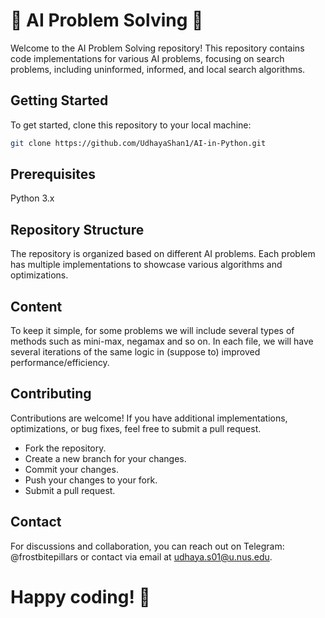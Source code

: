 # 🤖 AI Problem Solving 🧠

Welcome to the AI Problem Solving repository! This repository contains code implementations for various AI problems, focusing on search problems, including uninformed, informed, and local search algorithms.

## Getting Started

To get started, clone this repository to your local machine:

```bash
git clone https://github.com/UdhayaShan1/AI-in-Python.git
```

## Prerequisites
Python 3.x

## Repository Structure
The repository is organized based on different AI problems. Each problem has multiple implementations to showcase various algorithms and optimizations.

## Content
To keep it simple, for some problems we will include several types of methods such as mini-max, negamax and so on. In each file,
we will have several iterations of the same logic in (suppose to) improved performance/efficiency. 

## Contributing
Contributions are welcome! If you have additional implementations, optimizations, or bug fixes, feel free to submit a pull request.

* Fork the repository.
* Create a new branch for your changes.
* Commit your changes.
* Push your changes to your fork.
* Submit a pull request.

## Contact
For discussions and collaboration, you can reach out on Telegram: @frostbitepillars or contact via email at udhaya.s01@u.nus.edu.

# Happy coding! 🚀


